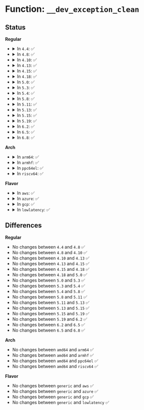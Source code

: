 # Function: <code>__dev_exception_clean</code>

## Status
<b>Regular</b>
<ul>
<li>
<details>
<summary>In <code>4.4</code>: ✅</summary>

```c
void __dev_exception_clean(struct dev_cgroup *dev_cgroup);
```

**Collision:** Unique Static

**Inline:** No

**Transformation:** False

**Instances:**

```
In security/device_cgroup.c (ffffffff81395800)
Location: security/device_cgroup.c:149
Inline: False
Direct callers:
  - security/device_cgroup.c:devcgroup_css_free
  - security/device_cgroup.c:devcgroup_access_write
  - security/device_cgroup.c:devcgroup_access_write
  - security/device_cgroup.c:devcgroup_access_write
```
**Symbols:**

```
ffffffff81395800-ffffffff8139586c: __dev_exception_clean (STB_LOCAL)
```
</details>
</li>
<li>
<details>
<summary>In <code>4.8</code>: ✅</summary>

```c
void __dev_exception_clean(struct dev_cgroup *dev_cgroup);
```

**Collision:** Unique Static

**Inline:** No

**Transformation:** False

**Instances:**

```
In security/device_cgroup.c (ffffffff813d1540)
Location: security/device_cgroup.c:149
Inline: False
Direct callers:
  - security/device_cgroup.c:devcgroup_access_write
  - security/device_cgroup.c:devcgroup_access_write
  - security/device_cgroup.c:devcgroup_access_write
  - security/device_cgroup.c:devcgroup_css_free
```
**Symbols:**

```
ffffffff813d1540-ffffffff813d15ae: __dev_exception_clean (STB_LOCAL)
```
</details>
</li>
<li>
<details>
<summary>In <code>4.10</code>: ✅</summary>

```c
void __dev_exception_clean(struct dev_cgroup *dev_cgroup);
```

**Collision:** Unique Static

**Inline:** No

**Transformation:** False

**Instances:**

```
In security/device_cgroup.c (ffffffff813e8c70)
Location: security/device_cgroup.c:149
Inline: False
Direct callers:
  - security/device_cgroup.c:devcgroup_access_write
  - security/device_cgroup.c:devcgroup_access_write
  - security/device_cgroup.c:devcgroup_access_write
  - security/device_cgroup.c:devcgroup_css_free
```
**Symbols:**

```
ffffffff813e8c70-ffffffff813e8cde: __dev_exception_clean (STB_LOCAL)
```
</details>
</li>
<li>
<details>
<summary>In <code>4.13</code>: ✅</summary>

```c
void __dev_exception_clean(struct dev_cgroup *dev_cgroup);
```

**Collision:** Unique Static

**Inline:** No

**Transformation:** False

**Instances:**

```
In security/device_cgroup.c (ffffffff813f5030)
Location: security/device_cgroup.c:149
Inline: False
Direct callers:
  - security/device_cgroup.c:devcgroup_access_write
  - security/device_cgroup.c:devcgroup_access_write
  - security/device_cgroup.c:devcgroup_access_write
  - security/device_cgroup.c:devcgroup_css_free
```
**Symbols:**

```
ffffffff813f5030-ffffffff813f509e: __dev_exception_clean (STB_LOCAL)
```
</details>
</li>
<li>
<details>
<summary>In <code>4.15</code>: ✅</summary>

```c
void __dev_exception_clean(struct dev_cgroup *dev_cgroup);
```

**Collision:** Unique Static

**Inline:** No

**Transformation:** False

**Instances:**

```
In security/device_cgroup.c (ffffffff8141d1f0)
Location: security/device_cgroup.c:141
Inline: False
Direct callers:
  - security/device_cgroup.c:devcgroup_access_write
  - security/device_cgroup.c:devcgroup_access_write
  - security/device_cgroup.c:devcgroup_access_write
  - security/device_cgroup.c:devcgroup_css_free
```
**Symbols:**

```
ffffffff8141d1f0-ffffffff8141d25e: __dev_exception_clean (STB_LOCAL)
```
</details>
</li>
<li>
<details>
<summary>In <code>4.18</code>: ✅</summary>

```c
void __dev_exception_clean(struct dev_cgroup *dev_cgroup);
```

**Collision:** Unique Static

**Inline:** No

**Transformation:** False

**Instances:**

```
In security/device_cgroup.c (ffffffff8144f4b0)
Location: security/device_cgroup.c:141
Inline: False
Direct callers:
  - security/device_cgroup.c:devcgroup_access_write
  - security/device_cgroup.c:devcgroup_access_write
  - security/device_cgroup.c:devcgroup_access_write
  - security/device_cgroup.c:devcgroup_css_free
```
**Symbols:**

```
ffffffff8144f4b0-ffffffff8144f51e: __dev_exception_clean (STB_LOCAL)
```
</details>
</li>
<li>
<details>
<summary>In <code>5.0</code>: ✅</summary>

```c
void __dev_exception_clean(struct dev_cgroup *dev_cgroup);
```

**Collision:** Unique Static

**Inline:** No

**Transformation:** False

**Instances:**

```
In security/device_cgroup.c (ffffffff8146c490)
Location: security/device_cgroup.c:141
Inline: False
Direct callers:
  - security/device_cgroup.c:devcgroup_access_write
  - security/device_cgroup.c:devcgroup_access_write
  - security/device_cgroup.c:devcgroup_access_write
  - security/device_cgroup.c:devcgroup_css_free
```
**Symbols:**

```
ffffffff8146c490-ffffffff8146c4fe: __dev_exception_clean (STB_LOCAL)
```
</details>
</li>
<li>
<details>
<summary>In <code>5.3</code>: ✅</summary>

```c
void __dev_exception_clean(struct dev_cgroup *dev_cgroup);
```

**Collision:** Unique Static

**Inline:** No

**Transformation:** False

**Instances:**

```
In security/device_cgroup.c (ffffffff81499b70)
Location: security/device_cgroup.c:140
Inline: False
Direct callers:
  - security/device_cgroup.c:devcgroup_access_write
  - security/device_cgroup.c:devcgroup_access_write
  - security/device_cgroup.c:devcgroup_access_write
  - security/device_cgroup.c:devcgroup_css_free
```
**Symbols:**

```
ffffffff81499b70-ffffffff81499beb: __dev_exception_clean (STB_LOCAL)
```
</details>
</li>
<li>
<details>
<summary>In <code>5.4</code>: ✅</summary>

```c
void __dev_exception_clean(struct dev_cgroup *dev_cgroup);
```

**Collision:** Unique Static

**Inline:** No

**Transformation:** False

**Instances:**

```
In security/device_cgroup.c (ffffffff814b3d70)
Location: security/device_cgroup.c:140
Inline: False
Direct callers:
  - security/device_cgroup.c:devcgroup_access_write
  - security/device_cgroup.c:devcgroup_access_write
  - security/device_cgroup.c:devcgroup_access_write
  - security/device_cgroup.c:devcgroup_css_free
```
**Symbols:**

```
ffffffff814b3d70-ffffffff814b3deb: __dev_exception_clean (STB_LOCAL)
```
</details>
</li>
<li>
<details>
<summary>In <code>5.8</code>: ✅</summary>

```c
void __dev_exception_clean(struct dev_cgroup *dev_cgroup);
```

**Collision:** Unique Static

**Inline:** No

**Transformation:** False

**Instances:**

```
In security/device_cgroup.c (ffffffff81513300)
Location: security/device_cgroup.c:142
Inline: False
Direct callers:
  - security/device_cgroup.c:devcgroup_update_access
  - security/device_cgroup.c:devcgroup_update_access
  - security/device_cgroup.c:devcgroup_update_access
  - security/device_cgroup.c:devcgroup_css_free
```
**Symbols:**

```
ffffffff81513300-ffffffff8151337b: __dev_exception_clean (STB_LOCAL)
```
</details>
</li>
<li>
<details>
<summary>In <code>5.11</code>: ✅</summary>

```c
void __dev_exception_clean(struct dev_cgroup *dev_cgroup);
```

**Collision:** Unique Static

**Inline:** No

**Transformation:** False

**Instances:**

```
In security/device_cgroup.c (ffffffff81530450)
Location: security/device_cgroup.c:142
Inline: False
Direct callers:
  - security/device_cgroup.c:devcgroup_update_access
  - security/device_cgroup.c:devcgroup_update_access
  - security/device_cgroup.c:devcgroup_update_access
  - security/device_cgroup.c:devcgroup_css_free
```
**Symbols:**

```
ffffffff81530450-ffffffff815304cb: __dev_exception_clean (STB_LOCAL)
```
</details>
</li>
<li>
<details>
<summary>In <code>5.13</code>: ✅</summary>

```c
void __dev_exception_clean(struct dev_cgroup *dev_cgroup);
```

**Collision:** Unique Static

**Inline:** No

**Transformation:** False

**Instances:**

```
In security/device_cgroup.c (ffffffff81536650)
Location: security/device_cgroup.c:142
Inline: False
Direct callers:
  - security/device_cgroup.c:devcgroup_update_access
  - security/device_cgroup.c:devcgroup_update_access
  - security/device_cgroup.c:devcgroup_update_access
  - security/device_cgroup.c:devcgroup_css_free
```
**Symbols:**

```
ffffffff81536650-ffffffff815366c8: __dev_exception_clean (STB_LOCAL)
```
</details>
</li>
<li>
<details>
<summary>In <code>5.15</code>: ✅</summary>

```c
void __dev_exception_clean(struct dev_cgroup *dev_cgroup);
```

**Collision:** Unique Static

**Inline:** No

**Transformation:** False

**Instances:**

```
In security/device_cgroup.c (ffffffff81594d80)
Location: security/device_cgroup.c:142
Inline: False
Direct callers:
  - security/device_cgroup.c:devcgroup_update_access
  - security/device_cgroup.c:devcgroup_update_access
  - security/device_cgroup.c:devcgroup_update_access
  - security/device_cgroup.c:devcgroup_css_free
```
**Symbols:**

```
ffffffff81594d80-ffffffff81594df8: __dev_exception_clean (STB_LOCAL)
```
</details>
</li>
<li>
<details>
<summary>In <code>5.19</code>: ✅</summary>

```c
void __dev_exception_clean(struct dev_cgroup *dev_cgroup);
```

**Collision:** Unique Static

**Inline:** No

**Transformation:** False

**Instances:**

```
In security/device_cgroup.c (ffffffff81636f10)
Location: security/device_cgroup.c:143
Inline: False
Direct callers:
  - security/device_cgroup.c:devcgroup_update_access
  - security/device_cgroup.c:devcgroup_update_access
  - security/device_cgroup.c:devcgroup_update_access
  - security/device_cgroup.c:devcgroup_css_free
```
**Symbols:**

```
ffffffff81636f10-ffffffff81636f96: __dev_exception_clean (STB_LOCAL)
```
</details>
</li>
<li>
<details>
<summary>In <code>6.2</code>: ✅</summary>

```c
void __dev_exception_clean(struct dev_cgroup *dev_cgroup);
```

**Collision:** Unique Static

**Inline:** No

**Transformation:** False

**Instances:**

```
In security/device_cgroup.c (ffffffff816ee130)
Location: security/device_cgroup.c:154
Inline: False
Direct callers:
  - security/device_cgroup.c:devcgroup_update_access
  - security/device_cgroup.c:devcgroup_update_access
  - security/device_cgroup.c:devcgroup_update_access
  - security/device_cgroup.c:devcgroup_update_access
  - security/device_cgroup.c:devcgroup_css_free
```
**Symbols:**

```
ffffffff816ee130-ffffffff816ee1b6: __dev_exception_clean (STB_LOCAL)
```
</details>
</li>
<li>
<details>
<summary>In <code>6.5</code>: ✅</summary>

```c
void __dev_exception_clean(struct dev_cgroup *dev_cgroup);
```

**Collision:** Unique Static

**Inline:** No

**Transformation:** False

**Instances:**

```
In security/device_cgroup.c (ffffffff817285c0)
Location: security/device_cgroup.c:154
Inline: False
Direct callers:
  - security/device_cgroup.c:devcgroup_update_access
  - security/device_cgroup.c:devcgroup_update_access
  - security/device_cgroup.c:devcgroup_update_access
  - security/device_cgroup.c:devcgroup_update_access
  - security/device_cgroup.c:devcgroup_css_free
```
**Symbols:**

```
ffffffff817285c0-ffffffff81728641: __dev_exception_clean (STB_LOCAL)
```
</details>
</li>
<li>
<details>
<summary>In <code>6.8</code>: ✅</summary>

```c
void __dev_exception_clean(struct dev_cgroup *dev_cgroup);
```

**Collision:** Unique Static

**Inline:** No

**Transformation:** False

**Instances:**

```
In security/device_cgroup.c (ffffffff817698f0)
Location: security/device_cgroup.c:154
Inline: False
Direct callers:
  - security/device_cgroup.c:devcgroup_update_access
  - security/device_cgroup.c:devcgroup_update_access
  - security/device_cgroup.c:devcgroup_update_access
  - security/device_cgroup.c:devcgroup_update_access
  - security/device_cgroup.c:devcgroup_css_free
```
**Symbols:**

```
ffffffff817698f0-ffffffff81769971: __dev_exception_clean (STB_LOCAL)
```
</details>
</li>
</ul>
<b>Arch</b>
<ul>
<li>
<details>
<summary>In <code>arm64</code>: ✅</summary>

```c
void __dev_exception_clean(struct dev_cgroup *dev_cgroup);
```

**Collision:** Unique Static

**Inline:** No

**Transformation:** False

**Instances:**

```
In security/device_cgroup.c (ffff8000105abc08)
Location: security/device_cgroup.c:140
Inline: False
Direct callers:
  - security/device_cgroup.c:devcgroup_access_write
  - security/device_cgroup.c:devcgroup_access_write
  - security/device_cgroup.c:devcgroup_css_free
```
**Symbols:**

```
ffff8000105abc08-ffff8000105abc88: __dev_exception_clean (STB_LOCAL)
```
</details>
</li>
<li>
<details>
<summary>In <code>armhf</code>: ✅</summary>

```c
void __dev_exception_clean(struct dev_cgroup *dev_cgroup);
```

**Collision:** Unique Static

**Inline:** No

**Transformation:** False

**Instances:**

```
In security/device_cgroup.c (c075b71c)
Location: security/device_cgroup.c:140
Inline: False
Direct callers:
  - security/device_cgroup.c:devcgroup_access_write
  - security/device_cgroup.c:devcgroup_access_write
  - security/device_cgroup.c:devcgroup_css_free
```
**Symbols:**

```
c075b71c-c075b78c: __dev_exception_clean (STB_LOCAL)
```
</details>
</li>
<li>
<details>
<summary>In <code>ppc64el</code>: ✅</summary>

```c
void __dev_exception_clean(struct dev_cgroup *dev_cgroup);
```

**Collision:** Unique Static

**Inline:** No

**Transformation:** False

**Instances:**

```
In security/device_cgroup.c (c000000000729d50)
Location: security/device_cgroup.c:140
Inline: False
Direct callers:
  - security/device_cgroup.c:devcgroup_access_write
  - security/device_cgroup.c:devcgroup_access_write
  - security/device_cgroup.c:devcgroup_access_write
  - security/device_cgroup.c:devcgroup_css_free
```
**Symbols:**

```
c000000000729d50-c000000000729e0c: __dev_exception_clean (STB_LOCAL)
```
</details>
</li>
<li>
<details>
<summary>In <code>riscv64</code>: ✅</summary>

```c
void __dev_exception_clean(struct dev_cgroup *dev_cgroup);
```

**Collision:** Unique Static

**Inline:** No

**Transformation:** False

**Instances:**

```
In security/device_cgroup.c (ffffffe0003f4604)
Location: security/device_cgroup.c:140
Inline: False
Direct callers:
  - security/device_cgroup.c:devcgroup_access_write
  - security/device_cgroup.c:devcgroup_access_write
  - security/device_cgroup.c:devcgroup_css_free
```
**Symbols:**

```
ffffffe0003f4604-ffffffe0003f4672: __dev_exception_clean (STB_LOCAL)
```
</details>
</li>
</ul>
<b>Flavor</b>
<ul>
<li>
<details>
<summary>In <code>aws</code>: ✅</summary>

```c
void __dev_exception_clean(struct dev_cgroup *dev_cgroup);
```

**Collision:** Unique Static

**Inline:** No

**Transformation:** False

**Instances:**

```
In security/device_cgroup.c (ffffffff814ac350)
Location: security/device_cgroup.c:140
Inline: False
Direct callers:
  - security/device_cgroup.c:devcgroup_access_write
  - security/device_cgroup.c:devcgroup_access_write
  - security/device_cgroup.c:devcgroup_access_write
  - security/device_cgroup.c:devcgroup_css_free
```
**Symbols:**

```
ffffffff814ac350-ffffffff814ac3cb: __dev_exception_clean (STB_LOCAL)
```
</details>
</li>
<li>
<details>
<summary>In <code>azure</code>: ✅</summary>

```c
void __dev_exception_clean(struct dev_cgroup *dev_cgroup);
```

**Collision:** Unique Static

**Inline:** No

**Transformation:** False

**Instances:**

```
In security/device_cgroup.c (ffffffff8149cd70)
Location: security/device_cgroup.c:140
Inline: False
Direct callers:
  - security/device_cgroup.c:devcgroup_access_write
  - security/device_cgroup.c:devcgroup_access_write
  - security/device_cgroup.c:devcgroup_access_write
  - security/device_cgroup.c:devcgroup_css_free
```
**Symbols:**

```
ffffffff8149cd70-ffffffff8149cdeb: __dev_exception_clean (STB_LOCAL)
```
</details>
</li>
<li>
<details>
<summary>In <code>gcp</code>: ✅</summary>

```c
void __dev_exception_clean(struct dev_cgroup *dev_cgroup);
```

**Collision:** Unique Static

**Inline:** No

**Transformation:** False

**Instances:**

```
In security/device_cgroup.c (ffffffff814a83f0)
Location: security/device_cgroup.c:140
Inline: False
Direct callers:
  - security/device_cgroup.c:devcgroup_access_write
  - security/device_cgroup.c:devcgroup_access_write
  - security/device_cgroup.c:devcgroup_access_write
  - security/device_cgroup.c:devcgroup_css_free
```
**Symbols:**

```
ffffffff814a83f0-ffffffff814a846b: __dev_exception_clean (STB_LOCAL)
```
</details>
</li>
<li>
<details>
<summary>In <code>lowlatency</code>: ✅</summary>

```c
void __dev_exception_clean(struct dev_cgroup *dev_cgroup);
```

**Collision:** Unique Static

**Inline:** No

**Transformation:** False

**Instances:**

```
In security/device_cgroup.c (ffffffff814c0da0)
Location: security/device_cgroup.c:140
Inline: False
Direct callers:
  - security/device_cgroup.c:devcgroup_access_write
  - security/device_cgroup.c:devcgroup_access_write
  - security/device_cgroup.c:devcgroup_access_write
  - security/device_cgroup.c:devcgroup_css_free
```
**Symbols:**

```
ffffffff814c0da0-ffffffff814c0e1b: __dev_exception_clean (STB_LOCAL)
```
</details>
</li>
</ul>

## Differences
<b>Regular</b>
<ul>
<li>
No changes between <code>4.4</code> and <code>4.8</code> ✅
</li>
<li>
No changes between <code>4.8</code> and <code>4.10</code> ✅
</li>
<li>
No changes between <code>4.10</code> and <code>4.13</code> ✅
</li>
<li>
No changes between <code>4.13</code> and <code>4.15</code> ✅
</li>
<li>
No changes between <code>4.15</code> and <code>4.18</code> ✅
</li>
<li>
No changes between <code>4.18</code> and <code>5.0</code> ✅
</li>
<li>
No changes between <code>5.0</code> and <code>5.3</code> ✅
</li>
<li>
No changes between <code>5.3</code> and <code>5.4</code> ✅
</li>
<li>
No changes between <code>5.4</code> and <code>5.8</code> ✅
</li>
<li>
No changes between <code>5.8</code> and <code>5.11</code> ✅
</li>
<li>
No changes between <code>5.11</code> and <code>5.13</code> ✅
</li>
<li>
No changes between <code>5.13</code> and <code>5.15</code> ✅
</li>
<li>
No changes between <code>5.15</code> and <code>5.19</code> ✅
</li>
<li>
No changes between <code>5.19</code> and <code>6.2</code> ✅
</li>
<li>
No changes between <code>6.2</code> and <code>6.5</code> ✅
</li>
<li>
No changes between <code>6.5</code> and <code>6.8</code> ✅
</li>
</ul>
<b>Arch</b>
<ul>
<li>
No changes between <code>amd64</code> and <code>arm64</code> ✅
</li>
<li>
No changes between <code>amd64</code> and <code>armhf</code> ✅
</li>
<li>
No changes between <code>amd64</code> and <code>ppc64el</code> ✅
</li>
<li>
No changes between <code>amd64</code> and <code>riscv64</code> ✅
</li>
</ul>
<b>Flavor</b>
<ul>
<li>
No changes between <code>generic</code> and <code>aws</code> ✅
</li>
<li>
No changes between <code>generic</code> and <code>azure</code> ✅
</li>
<li>
No changes between <code>generic</code> and <code>gcp</code> ✅
</li>
<li>
No changes between <code>generic</code> and <code>lowlatency</code> ✅
</li>
</ul>
